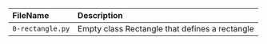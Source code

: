 | FileName | Description |
| :------- | :---------- |
| `0-rectangle.py` | Empty class Rectangle that defines a rectangle |
